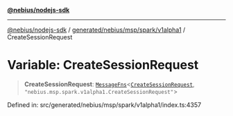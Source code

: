 [**@nebius/nodejs-sdk**](../../../../../../README.md)

---

[@nebius/nodejs-sdk](../../../../../../README.md) / [generated/nebius/msp/spark/v1alpha1](../README.md) / CreateSessionRequest

# Variable: CreateSessionRequest

> **CreateSessionRequest**: [`MessageFns`](../../../../../../runtime/protos/core/interfaces/MessageFns.md)\<[`CreateSessionRequest`](../interfaces/CreateSessionRequest.md), `"nebius.msp.spark.v1alpha1.CreateSessionRequest"`\>

Defined in: src/generated/nebius/msp/spark/v1alpha1/index.ts:4357
